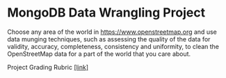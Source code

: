 # MongoDB Data Wrangling Project

Choose any area of the world in https://www.openstreetmap.org and use data munging techniques, such as assessing the quality of the data for validity, accuracy, completeness, consistency and uniformity, to clean the OpenStreetMap data for a part of the world that you care about.

Project Grading Rubric [[link]](goo.gl/ITAEdv)
